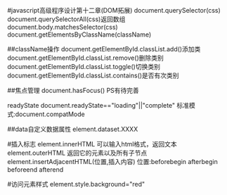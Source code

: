 #javascript高级程序设计第十二章(DOM拓展)
document.querySelector(css)
document.querySelectorAll(css)返回数组
document.body.matchesSelector(css)
document.getElementsByClassName(className)

##className操作
document.getElementById.classList.add()添加类
document.getElementById.classList.remove()删除类别
document.getElementById.classList.toggle()切换类别
document.getElementById.classList.contains()是否有次类别


##焦点管理
document.hasFocus()  PS有待完善

readyState
document.readyState=="loading"||"complete"
标准模式:document.compatMode 


##data自定义数据属性
element.dataset.XXXX

#插入标志 
element.innerHTML  可以输入html格式，返回文本
element.outerHTML  返回它的元素以及所有子节点
element.insertAdjacentHTML(位置,插入内容)
位置:beforebegin afterbegin beforeend afterend

#访问元素样式
element.style.background="red"


